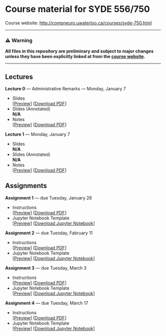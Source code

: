 # Course material for SYDE 556/750

Course website: http://compneuro.uwaterloo.ca/courses/syde-750.html

---

### ⚠ Warning
**All files in this repository are preliminary and subject to major changes unless they have been explicitly linked at from the [course website](http://compneuro.uwaterloo.ca/courses/syde-750.html).**

---

## Lectures

**Lecture 0** ― Administrative Remarks ― Monday, January 7
* Slides  
  [[Preview](https://github.com/astoeckel/syde556-w20/blob/master/lectures/lecture_00/syde556_lecture_00_slides.pdf)]
  [[Download PDF](https://github.com/astoeckel/syde556-w20/raw/master/lectures/lecture_00/syde556_lecture_00_slides.pdf)]
* Slides (Annotated)  
  **N/A**
* Notes  
  [[Preview](https://github.com/astoeckel/syde556-w20/blob/master/lectures/lecture_00/syde556_lecture_00_notes.pdf)]
  [[Download PDF](https://github.com/astoeckel/syde556-w20/raw/master/lectures/lecture_00/syde556_lecture_00_notes.pdf)]

**Lecture 1** ― Monday, January 7
* Slides  
  **N/A**
* Slides (Annotated)  
  **N/A**
* Notes  
  [[Preview](https://github.com/astoeckel/syde556-w20/blob/master/lectures/lecture_01/syde556_lecture_01_notes.pdf)]
  [[Download PDF](https://github.com/astoeckel/syde556-w20/raw/master/lectures/lecture_01/syde556_lecture_01_notes.pdf)]


## Assignments

**Assignment 1** ― due Tuesday, January 28
* Instructions  
  [[Preview](https://github.com/astoeckel/syde556-w20/blob/master/assignments/assignment_01/syde556_assignment_01.pdf)]
  [[Download PDF](https://github.com/astoeckel/syde556-w20/raw/master/assignments/assignment_01/syde556_assignment_01.pdf)]
* Jupyter Notebook Template  
  [[Preview](https://github.com/astoeckel/syde556-w20/blob/master/assignments/assignment_01/syde556_assignment_01_template.ipynb)]
  [[Download Jupyter Notebook](https://github.com/astoeckel/syde556-w20/raw/master/assignments/assignment_01/syde556_assignment_01_template.ipynb)]

**Assignment 2** ― due Tuesday, Fabruary 11
* Instructions  
  [[Preview](https://github.com/astoeckel/syde556-w20/blob/master/assignments/assignment_02/syde556_assignment_02.pdf)]
  [[Download PDF](https://github.com/astoeckel/syde556-w20/raw/master/assignments/assignment_02/syde556_assignment_02.pdf)]
* Jupyter Notebook Template  
  [[Preview](https://github.com/astoeckel/syde556-w20/blob/master/assignments/assignment_02/syde556_assignment_02_template.ipynb)]
  [[Download Jupyter Notebook](https://github.com/astoeckel/syde556-w20/raw/master/assignments/assignment_02/syde556_assignment_02_template.ipynb)]

**Assignment 3** ― due Tuesday, March 3
* Instructions  
  [[Preview](https://github.com/astoeckel/syde556-w20/blob/master/assignments/assignment_03/syde556_assignment_03.pdf)]
  [[Download PDF](https://github.com/astoeckel/syde556-w20/raw/master/assignments/assignment_03/syde556_assignment_03.pdf)]
* Jupyter Notebook Template  
  [[Preview](https://github.com/astoeckel/syde556-w20/blob/master/assignments/assignment_03/syde556_assignment_03_template.ipynb)]
  [[Download Jupyter Notebook](https://github.com/astoeckel/syde556-w20/raw/master/assignments/assignment_03/syde556_assignment_03_template.ipynb)]

**Assignment 4** ― due Tuesday, March 17
* Instructions  
  [[Preview](https://github.com/astoeckel/syde556-w20/blob/master/assignments/assignment_04/syde556_assignment_04.pdf)]
  [[Download PDF](https://github.com/astoeckel/syde556-w20/raw/master/assignments/assignment_04/syde556_assignment_04.pdf)]
* Jupyter Notebook Template  
  [[Preview](https://github.com/astoeckel/syde556-w20/blob/master/assignments/assignment_04/syde556_assignment_04_template.ipynb)]
  [[Download Jupyter Notebook](https://github.com/astoeckel/syde556-w20/raw/master/assignments/assignment_04/syde556_assignment_04_template.ipynb)]
